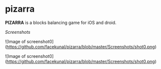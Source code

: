 # pizarra
**PIZARRA** is a blocks balancing game for iOS and droid.

*Screenshots*

![Image of screenshot0]
(https://github.com/facekunal/pizarra/blob/master/Screenshots/shot0.png)

![Image of screenshot0]
(https://github.com/facekunal/pizarra/blob/master/Screenshots/shot0.png)
